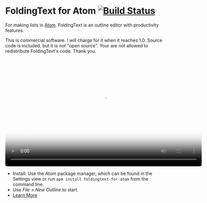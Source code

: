 # FoldingText for Atom [![Build Status](https://travis-ci.org/FoldingText/foldingtext-for-atom.svg)](https://travis-ci.org/FoldingText/foldingtext-for-atom)

For making lists in [Atom](https://atom.io). FoldingText is an outline editor with productivity features.

This is commercial software. I will charge for it when it reaches 1.0. Source code is included, but it is *not* "open source". Your are not allowed to redistribute FoldingText's code. Thank you.

<p>
  <video style="border-radius: 5px;" width="616" height="340" poster="http://foldingtext.s3.amazonaws.com/foldingtext-for-atom-demo-poster.png" autoplay="" loop="">
    <source src="http://foldingtext.s3.amazonaws.com/foldingtext-for-atom-demo.mp4" type="video/mp4">
    <img style="border-radius: 5px;" src="http://foldingtext.s3.amazonaws.com/foldingtext-for-atom-demo-poster.png" />
  </video>
</p>

- Install: Use the Atom package manager, which can be found in the Settings view or run `apm install foldingtext-for-atom` from the command line.
- Use *File > New Outline* to start.
- [Learn More](http://www.foldingtext.com/foldingtext-for-atom)